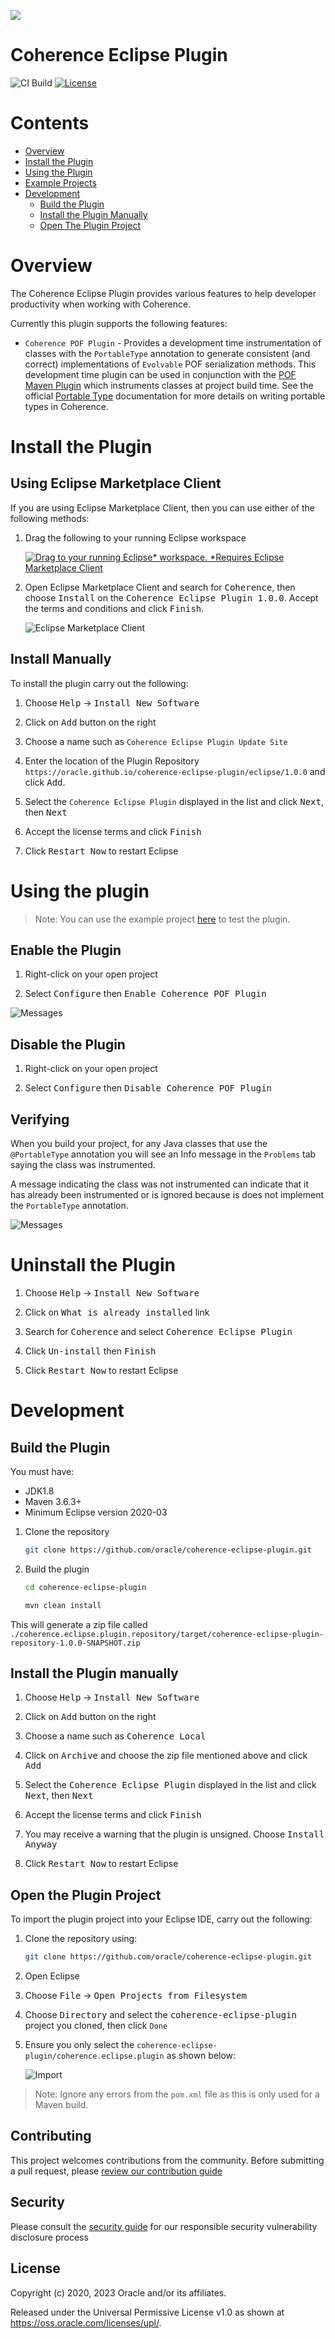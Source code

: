 <!--

  Copyright (c) 2021 Oracle and/or its affiliates.

  Licensed under the Universal Permissive License v 1.0 as shown at
  https://oss.oracle.com/licenses/upl.

-->


<img src=https://oracle.github.io/coherence/assets/images/logo-red.png><img>

# Coherence Eclipse Plugin

![CI Build](https://github.com/oracle/coherence-eclipse-plugin/workflows/Java%20CI/badge.svg)
[![License](http://img.shields.io/badge/license-UPL%201.0-blue.svg)](https://oss.oracle.com/licenses/upl/)

# Contents

* [Overview](#overview)
* [Install the Plugin](#install-the-plugin)
* [Using the Plugin](#using-the-plugin)
* [Example Projects](examples/pof-plugin-example-project)
* [Development](#development)
  * [Build the Plugin](#build-the-plugin)
  * [Install the Plugin Manually](#install-the-plugin-manually)
  * [Open The Plugin Project](#open-the-plugin-project)


# Overview

The Coherence Eclipse Plugin provides various features to help developer productivity when working with Coherence.

Currently this plugin supports the following features:
* `Coherence POF Plugin` - Provides a development time instrumentation of classes with the `PortableType` annotation to generate
  consistent (and correct) implementations of `Evolvable` POF serialization methods.
  This development time plugin can be used in conjunction with the [POF Maven Plugin](https://github.com/oracle/coherence/tree/master/prj/plugins/maven/pof-maven-plugin) which instruments classes at project build time.
  See the official [Portable Type](https://coherence.community/21.06/docs/#/docs/core/04_portable_types) documentation for more details on writing portable types in Coherence.

# Install the Plugin

## Using Eclipse Marketplace Client

If you are using Eclipse Marketplace Client, then you can use either of the following methods:

1. Drag the following to your running Eclipse workspace

   [![Drag to your running Eclipse* workspace. *Requires Eclipse Marketplace Client](https://marketplace.eclipse.org/sites/all/themes/solstice/public/images/marketplace/btn-install.svg)](http://marketplace.eclipse.org/marketplace-client-intro?mpc_install=5351771 "Drag to your running Eclipse* workspace. *Requires Eclipse Marketplace Client")

2. Open Eclipse Marketplace Client and search for <kbd>Coherence</kbd>, then choose <kbd>Install</kbd> on the <kbd>Coherence Eclipse Plugin 1.0.0</kbd>. Accept the terms and conditions and click <kbd>Finish</kbd>.

   ![Eclipse Marketplace Client](assets/mpc.png)


## Install Manually

To install the plugin carry out the following:

1. Choose <kbd>Help</kbd> -> <kbd>Install New Software</kbd>

1. Click on <kbd>Add</kbd> button on the right

1. Choose a name such as `Coherence Eclipse Plugin Update Site`

1. Enter the location of the Plugin Repository `https://oracle.github.io/coherence-eclipse-plugin/eclipse/1.0.0` and click <kbd>Add</kbd>.

1. Select the `Coherence Eclipse Plugin` displayed in the list and click <kbd>Next</kbd>, then <kbd>Next</kbd>

1. Accept the license terms and click <kbd>Finish</kbd>

1. Click <kbd>Restart Now</kbd> to restart Eclipse

# Using the plugin

> Note: You can use the example project [here](examples/pof-plugin-example-project) to test the plugin.

## Enable the Plugin

1. Right-click on your open project

2. Select <kbd>Configure</kbd> then <kbd>Enable Coherence POF Plugin</kbd>

![Messages](assets/enable.png)

## Disable the Plugin

1. Right-click on your open project

2. Select <kbd>Configure</kbd> then <kbd>Disable Coherence POF Plugin</kbd>

## Verifying

When you build your project, for any Java classes that use the `@PortableType` annotation
you will see an Info message in the `Problems` tab saying the class was instrumented.

A message indicating the class was not instrumented can indicate that it has already been instrumented
or is ignored because is does not implement the `PortableType` annotation.

![Messages](assets/messages.png)

# Uninstall the Plugin

1. Choose <kbd>Help</kbd> -> <kbd>Install New Software</kbd>

1. Click on <kbd>What is already installed</kbd> link

1. Search for <kbd>Coherence</kbd> and select <kbd>Coherence Eclipse Plugin</kbd>

1. Click <kbd>Un-install</kbd> then <kbd>Finish</kbd>

1. Click <kbd>Restart Now</kbd> to restart Eclipse  

# Development

## Build the Plugin

You must have:
* JDK1.8
* Maven 3.6.3+
* Minimum Eclipse version 2020-03

1. Clone the repository

   ```bash
   git clone https://github.com/oracle/coherence-eclipse-plugin.git
   ```

1. Build the plugin

   ```bash
   cd coherence-eclipse-plugin

   mvn clean install
   ```

This will generate a zip file called `./coherence.eclipse.plugin.repository/target/coherence-eclipse-plugin-repository-1.0.0-SNAPSHOT.zip`

## Install the Plugin manually

1. Choose <kbd>Help</kbd> -> <kbd>Install New Software</kbd>

1. Click on <kbd>Add</kbd> button on the right

1. Choose a name such as <kbd>Coherence Local</kbd>

1. Click on <kbd>Archive</kbd> and choose the zip file mentioned above and click <kbd>Add</kbd>

1. Select the <kbd>Coherence Eclipse Plugin</kbd> displayed in the list and click <kbd>Next</kbd>, then <kbd>Next</kbd>

1. Accept the license terms and click <kbd>Finish</kbd>

1. You may receive a warning that the plugin is unsigned. Choose <kbd>Install Anyway</kbd>

1. Click <kbd>Restart Now</kbd> to restart Eclipse  

## Open the Plugin Project

To import the plugin project into your Eclipse IDE, carry out the following:

1. Clone the repository using:

   ```bash
   git clone https://github.com/oracle/coherence-eclipse-plugin.git
   ```

1. Open Eclipse

1. Choose <kbd>File</kbd> -> <kbd>Open Projects from Filesystem</kbd>

1. Choose <kbd>Directory</kbd> and select the <kbd>coherence-eclipse-plugin</kbd> project you cloned, then click `Done`

1. Ensure you only select the `coherence-eclipse-plugin/coherence.eclipse.plugin` as shown below:

   ![Import](assets/import.png)

> Note: Ignore any errors from the `pom.xml` file as this is only used for a Maven build.

## Contributing

This project welcomes contributions from the community. Before submitting a pull request, please [review our contribution guide](./CONTRIBUTING.md)

## Security

Please consult the [security guide](./SECURITY.md) for our responsible security vulnerability disclosure process

## License

Copyright (c) 2020, 2023 Oracle and/or its affiliates.

Released under the Universal Permissive License v1.0 as shown at
<https://oss.oracle.com/licenses/upl/>.
